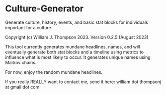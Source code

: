 # Culture-Generator
Generate culture, history, events, and basic stat blocks for individuals important for a culture

Copyright (c) William J. Thompson 2023.
Version 0.2.5 (August 2023)

This tool currently generates mundane headlines, names, and will eventually
generate both stat blocks and a timeline using metrics to influence what is
most likely to occur. It generates unique names using Markov chains.

For now, enjoy the random mundane headlines.

If you really REALLY want to contact me, send it here:
william dot thompsonj at gmail dot com